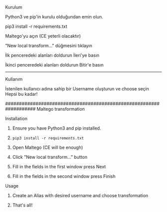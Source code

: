 Kurulum

Python3 ve pip'in kurulu olduğundan emin olun.

pip3 install -r requirements.txt

Maltego'yu açın (CE yeterli olacaktır)

"New local transform..." düğmesini tıklayın

İlk penceredeki alanları doldurun İleri'ye basın

İkinci penceredeki alanları doldurun  Bitir'e basın

**************************************************************
Kullanım

İstenilen kullanıcı adına sahip bir Username oluşturun ve choose seçin
Hepsi bu kadar!



###################################################################
 Maltego transformation

 Installation

1. Ensure you have Python3 and pip installed.

2. `pip3 install -r requirements.txt`

3. Open Maltego (CE will be enough)

4. Click "New local transform..." button

5. Fill in the fields in the first window  press Next

6. Fill in the fields in the second window  press Finish


 Usage
1. Create an Alias with desired username and choose transformation

2. That's all!
